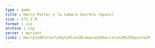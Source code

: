 ```yaml
---
type : game
title : Harry Potter y la Camara Secreta (Spain)
size : 573.2 M
format : iso
archive : zip
server : myrient
link2 : Harry%20Potter%20y%20la%20Camara%20Secreta%20%28Spain%29
---
```

